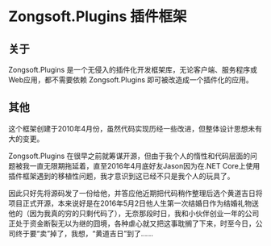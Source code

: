 Zongsoft.Plugins 插件框架
=========================

## 关于

Zongsoft.Plugins 是一个无侵入的插件化开发框架库，无论客户端、服务程序或Web应用，都不需要依赖 Zongsoft.Plugins 即可被改造成一个插件化的应用。

## 其他

这个框架创建于2010年4月份，虽然代码实现历经一些改进，但整体设计思想未有大的变更。

Zongsoft.Plugins 在很早之前就筹谋开源，但由于我个人的惰性和代码层面的问题被我一直无限期拖延着，直至2016年4月底好友Jason因为在.NET Core上使用插件框架遇到的移植性问题，我才意识到这已经不只是我个人的玩具了。

因此只好先将源码发了一份给他，并答应他近期把代码稍作整理后选个黄道吉日将项目正式开源，本来说好是在2016年5月2日他人生第一次结婚日作为结婚礼物送他的（因为我真的穷的只剩代码了），无奈那段时日，我和小伙伴创业一年的公司正处于资金断裂无以为继的囧境，各种虐心就又把这事耽搁了下来，时至今日，公司终于要“卖”掉了，我想，“黄道吉日”到了……
